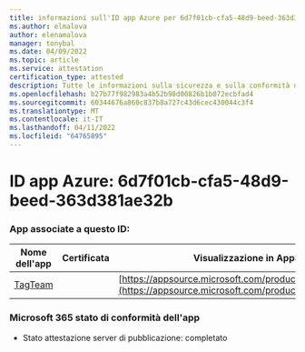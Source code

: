 ```yaml
---
title: informazioni sull'ID app Azure per 6d7f01cb-cfa5-48d9-beed-363d381ae32b
ms.author: elmalova
author: elenamalova
manager: tonybal
ms.date: 04/09/2022
ms.topic: article
ms.service: attestation
certification_type: attested
description: Tutte le informazioni sulla sicurezza e sulla conformità disponibili per 6d7f01cb-cfa5-48d9-beed-363d381ae32b.
ms.openlocfilehash: b27b77f982983a4b52b98d00826b1b072ecbfad4
ms.sourcegitcommit: 60344676a860c837b8a727c43d6cec430044c3f4
ms.translationtype: MT
ms.contentlocale: it-IT
ms.lasthandoff: 04/11/2022
ms.locfileid: "64765895"
---
```

# <a name="azure-app-id-6d7f01cb-cfa5-48d9-beed-363d381ae32b"></a>ID app Azure: 6d7f01cb-cfa5-48d9-beed-363d381ae32b


### <a name="apps-associated-with-this-id"></a>App associate a questo ID:
| **Nome dell'app** | **Certificata** | **Visualizzazione in AppSource** |
|--------------|---------------|-----------------------|
| [TagTeam](../forward/WA200002829.md) |  | [https://appsource.microsoft.com/product/office/WA200002829](https://appsource.microsoft.com/product/office/WA200002829) |

### <a name="microsoft-365-app-compliance-status"></a>Microsoft 365 stato di conformità dell'app
- Stato attestazione server di pubblicazione: completato
